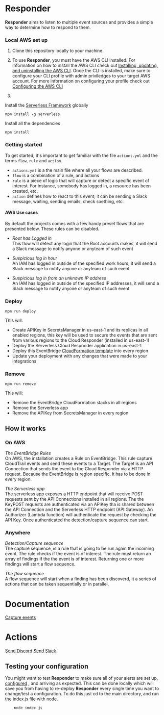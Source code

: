 # Responder

**Responder** aims to listen to multiple event sources and provides a simple way to determine how to respond to them. 
<!-- -install aws cli + configure
-serverless + configure
-make sure you have enabled cloudtrail (in your aws account)
-go to actions folder and adjust the config-default files so that they contain YOUR info. (your email, your slack webhook address etc..)
-npm run deploy -->

### Local AWS set up

1. Clone this repository locally to your machine.

2. To use **Responder**, you must have the AWS CLI installed. For information on how to install the AWS CLI check out [Installing, updating, and uninstalling the AWS CLI](https://docs.aws.amazon.com/cli/latest/userguide/cli-chap-install.html). Once the CLI is installed, make sure to configure your CLI profile with admin priviledges to your target AWS account. For more information on configuring your profile check out [Configuring the AWS CLI](https://docs.aws.amazon.com/cli/latest/userguide/cli-chap-configure.html)

3. 



Install the [Serverless Framework](https://github.com/serverless/serverless#readme) globally

```
npm install -g serverless
```

Install all the dependencies

```
npm install
```

### Getting started

To get started, it's important to get familiar with the file `actions.yml` and the terms `flow`, `rule` and `action`.

- `actions.yml` is a the main file where all your flows are described.
- `flow` is a combination of a rule, and actions
- `rule` is a piece of logic that will capture or detect a specific event of interest. For instance, somebody has logged in, a resource has been created, etc.
- `action` defines how to react to this event; it can be sending a Slack message, waiting, sending emails, check soething, etc.

#### AWS Use cases

By default the projects comes with a few handy preset flows that are presented below. These rules can be disabled.

- *Root has Logged in*<br />
This flow will detect any login that the Root accounts makes, it will send a Slack message to notify anyone or anyteam of such event

- *Suspicious log in hour*<br />
An IAM has logged in outside of the specified work hours, it will send a Slack message to notify anyone or anyteam of such event

- *Suspicious log in from an unknown IP address*<br />
An IAM has logged in outside of the specified IP addresses, it will send a Slack message to notify anyone or anyteam of such event

### Deploy

```
npm run deploy
```
This will:
- Create APIKey in SecretsManager in us-east-1 and its replicas in all enabled regions, this key will be used to secure the events that are sent from various regions to the Cloud Responder (installed in us-east-1)
- Deploy the Serverless Cloud Responder application in us-east-1
- Deploy this EventBridge [CloudFormation template](aws-eventbridge.yml) into every region
- Update your deployment with any changes that were made to your integrations 

### Remove

```
npm run remove
```

This will:
- Remove the EventBridge CloudFormation stacks in all regions
- Remove the Serverless app
- Remove the APIKey from SecretsManager in every region

## How it works

### On AWS

*The EventBridge Rules*<br />
On AWS, the installation creates a Rule on EventBridge. This rule capture CloudTrail events and send these events to a Target.
The Target is an API Connection that sends the event to the Cloud Responder via a HTTP request.
Because the EventBridge is region specific, it has to be done in every region.

*The Serverless app*<br />
The serverless app exposes a HTTP endpoint that will receive POST requests sent by the API Connections installed in all regions. The the KeyPOST requests are authenticated via an APIKey tha is shared between the API Connection and the Serverless HTTP endpoint (API Gateway). An Authorizer (Lambda function) will authenticate the request by checking the API Key. Once authenticated the detection/capture sequence can start.

### Anywhere

*Detection/Capture sequence*<br />
The capture sequence, is a rule that is going to be run again the incoming event. The rule checks if the event is of interest. The rule must return an array of findings if the the event is of interest. Returning one or more findings will start a flow sequence.

*The flow sequence*<br />
A flow sequence will start when a finding has been discoverd, it a series of actions that can be taken sequentially or in parallel.

# Documentation

[Capture events](capture-events.md)

# Actions
[Send Discord](actions/SendDiscord/documentation.md)
[Send Slack](actions/SendSlack/documentation.md)


## Testing your configuration
You might want to test **Responder** to make sure all of your alerts are set up, [configured](#usage) , and arriving as expected. This can be done locally which will save you from having to re-deploy **Responder** every single time you want to change/test a configuration. 
To do this just cd to the main directory, and run the index.js file with node. 
```
	node index.js
```

<p>&nbsp;</p>
